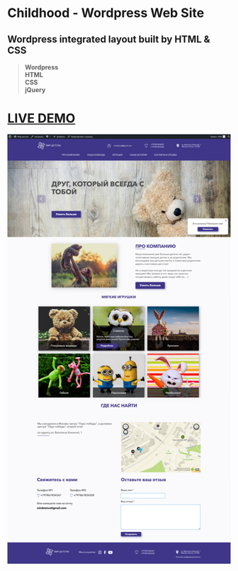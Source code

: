 # Childhood - Wordpress Web Site
## Wordpress integrated layout built by HTML & CSS
><b>Wordpress<br>HTML <br>CSS<br>jQuery</b>
# [LIVE DEMO](https://jeyefendi.github.io/childhood/)
![COVER](./COVER.jpg)
